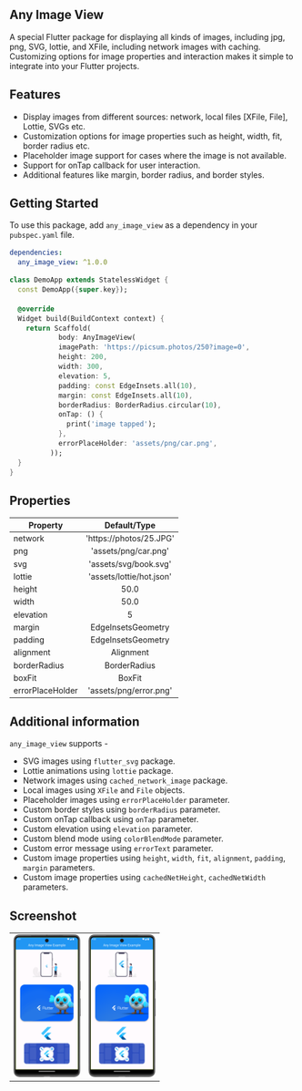 
## Any Image View

A special Flutter package for displaying all kinds of images, including jpg, png, SVG, lottie, and XFile, including network images with caching. 
Customizing options for image properties and interaction makes it simple to integrate into your Flutter projects.

## Features

  - Display images from different sources: network, local files [XFile, File], Lottie, SVGs etc.
  - Customization options for image properties such as height, width, fit, border radius etc.
  - Placeholder image support for cases where the image is not available.
  - Support for onTap callback for user interaction.
  - Additional features like margin, border radius, and border styles.

## Getting Started

To use this package, add `any_image_view` as a dependency in your `pubspec.yaml` file.


```yaml
dependencies:
  any_image_view: ^1.0.0
```    

``` dart
class DemoApp extends StatelessWidget {
  const DemoApp({super.key});

  @override
  Widget build(BuildContext context) {
    return Scaffold(
            body: AnyImageView(
            imagePath: 'https://picsum.photos/250?image=0',
            height: 200,
            width: 300,
            elevation: 5,
            padding: const EdgeInsets.all(10),
            margin: const EdgeInsets.all(10),
            borderRadius: BorderRadius.circular(10),
            onTap: () {
              print('image tapped');
            },
            errorPlaceHolder: 'assets/png/car.png',
          ));
  }
}
```

## Properties


| Property         |       Default/Type       |
|------------------|:------------------------:|
| network          | 'https://photos/25.JPG' |
| png              |  'assets/png/car.png'   |
| svg              |  'assets/svg/book.svg'  |
| lottie           | 'assets/lottie/hot.json' |
| height           |           50.0           |
| width            |           50.0           |
| elevation        |            5             |
| margin           |    EdgeInsetsGeometry    |
| padding          |    EdgeInsetsGeometry    |
| alignment        |        Alignment         |
| borderRadius     |       BorderRadius       |
| boxFit           |          BoxFit          |
| errorPlaceHolder |  'assets/png/error.png'  |

## Additional information
`any_image_view` supports -
- SVG images using `flutter_svg` package.
- Lottie animations using `lottie` package.
- Network images using `cached_network_image` package.
- Local images using `XFile` and `File` objects.
- Placeholder images using `errorPlaceHolder` parameter.
- Custom border styles using `borderRadius` parameter.
- Custom onTap callback using `onTap` parameter.
- Custom elevation using `elevation` parameter.
- Custom blend mode using `colorBlendMode` parameter.
- Custom error message using `errorText` parameter.
- Custom image properties using `height`, `width`, `fit`, `alignment`, `padding`, `margin` parameters.
- Custom image properties using `cachedNetHeight`, `cachedNetWidth` parameters.

## Screenshot

<table align="left" style="margin: 0px auto;">
  <tr>
    <td>
        <div style="text-align: center;">
            <img src="https://github.com/farhansadikgalib/any_image_view/blob/main/raw/gif.gif" height="250px"/>
        </div>
    </td>
    <td>
        <div style="text-align: center;">
            <img src="https://github.com/farhansadikgalib/any_image_view/blob/main/raw/ss.png" height="250px"/>
        </div>
    </td>

</table>



